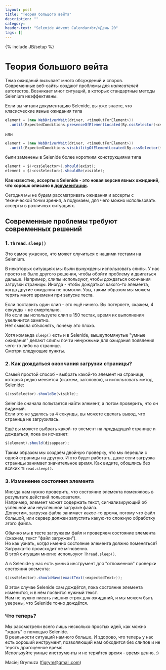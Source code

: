 ```yaml
---
layout: post
title: "Теория большого вейта"
description: ""
category:
header-text: "Selenide Advent Calendar<br/>День 20"
tags: []
---
```

{% include JB/setup %}

# Теория большого вейта

Тема ожиданий вызывает много обсуждений и споров.  
Современные веб-сайты создают проблемы для _написателей_ автотестов. Возникает мног ситуаций, в которых стандартные методы Selenium неэффективны.  

Если вы читали документацию Selenide, вы уже знаете, что класисческие явные ожидания типа

```java
element = (new WebDriverWait(driver, <timeOutForElement>))
  .until(ExpectedConditions.presenceOfElementLocated(By.cssSelector(<cssSelector>)));
```

или

```java
element = (new WebDriverWait(driver, <timeOutForElement>))
  .until(ExpectedConditions.visibilityOfElementLocated(By.cssSelector(<cssSelector>)));
```

были заменены в Selenide более коротким конструкциями типа

```java
element = $(<cssSelector>).should(exist);
element = $(<cssSelector>).shouldBe(visible);
```

**Как известно, ассерты в Selenide - это новая версия явных ожиданий, что хорошо описано в [документации](https://selenide.org/documentation.html).**

Сегодня мы не будем рассматривать ожидания и ассерты с технической точки зрения, а подумаем, для чего можно использовать 
ассерты в различных ситуациях.  


## Современные проблемы требуют современных решений
 
### 1. `Thread.sleep()`

Это самое ужасное, что может случиться с нашими тестами на Selenium.
 
В некоторых ситуациях мы были вынуждены использовать слипы. У нас просто не было другого решения, чтобы обойти проблему и двигаться дальше. 
Например, слипы используют, чтобы дождаться окончания загрузки страницы. Иногда - чтобы дождаться какого-то элемента, 
когда другие ожидания не помогли. Увы, таким образом мы можем терять много времени при запуске теста. 
 
Если поставить один слип - это ещё ничего. Вы потеряете, скажем, 4 секунды - не смертельно.  
Но если вы используете слип в 150 тестах, время их выполнения увеличится заметно.  
Нет смысла объяснять, почему это плохо.   

Хотя команда `sleep()` есть и в Selenide, вышеупомянутые "умные ожидания" делают слипы почти ненужными для ожидания появления чего-то либо на странице.  
Смотри следующие пункты. 


### 2. Как дождаться окончания загрузки страницы?

Самый простой способ - выбрать какой-то элемент на странице, который редко меняется (скажем, заголовок), и использовать метод Selenide:

```java
$(cssSelector).shouldBe(visible);
```

Selenide сначала попытается найти элемент, а потом проверить, что он видимый.  
Если это не удалось за 4 секунды, вы можете сделать вывод, что страница не загрузилась.  

Ещё вы можете выбрать какой-то элемент на _предыдущей_ странице и дождаться, пока он исчезнет:

```java
$(element).should(disappear);
```

Таким образом мы создаём двойную проверку, что мы перешли с одной страницы на другую. 
И это будет работать, даже если загрузка страницы занимает значительное время. Как видите, обошлись без всяких `Thread.sleep()`.

### 3. Изменение состояния элемента

Иногда нам нужно проверить, что состояние элемента поменялось в результате действий пользователя.  
Например, элемент может содержать текст, сигнализирующий об успешной или неуспешной загрузке файла.  
Допустим, загрузка файла занимает какое-то время, потому что файл большой, или сервер должен запустить какую-то сложную обработку этого файла.

Обычно мы в тесте загружаем файл и проверяем состояние элемента (скажем, текст "файл загружен").  
Но как узнать, _когда_ именно состояние элемента должно поменяться? Загрузка-то происходит не мгновенно.  
В этой ситуации многие используют `Thread.sleep()`. 

А в Selenide у нас есть умный инструмент для "отложенной" проверки состояния элемента:

```java
$(cssSelector).shouldHave(exactText(<expectedText>));
```

В этом случае Selenide сам дождётся, пока состояние элемента изменится, и в нём появится нужный текст.  
Нам не нужно писать лишних строк для ожиданий, и мы можем быть уверены, что Selenide точно дождётся. 

### Что теперь?

Мы рассмотрели всего лишь несколько простых идей, как можно "ждать" с помощью Selenide.  
В реальности ситуаций намного больше. И здорово, что теперь у нас есть хороший инструмент, позволяющий нам обходится без слипов и не терять драгоценное время.  
Используйте умные инструменты и не теряйтся время - время ценно. :) 


Maciej Grymuza (figrym@gmail.com)

